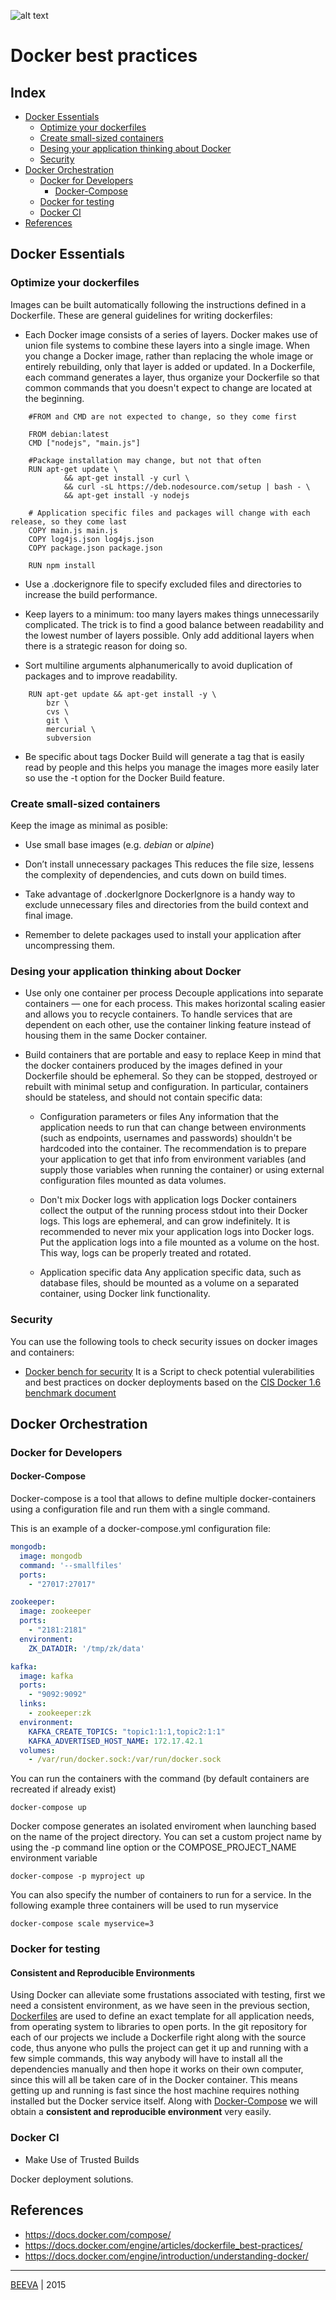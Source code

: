 ![alt text](static/docker-logo.jpg "DOCKER-LOGO")

# Docker best practices

## Index

* [Docker Essentials](#docker-essentials)
	* [Optimize your dockerfiles](#optimize-your-dockerfiles)
	* [Create small-sized containers](#create-small-sized-containers)
	* [Desing your application thinking about Docker](#desing-your-application-thinking-about-docker)
	* [Security](#security)
* [Docker Orchestration](#docker-orchestration)
	* [Docker for Developers](#docker-for-developers)
		* [Docker-Compose](#docker-compose)
  	* [Docker for testing](#docker-for-testing)
	* [Docker CI](#docker-ci)
* [References](#references)

## Docker Essentials

### Optimize your dockerfiles

Images can be built automatically following the instructions defined in a Dockerfile. These are general guidelines for writing dockerfiles:

* Each Docker image consists of a series of layers. Docker makes use of union file systems to combine these layers into a single image. When you change a Docker image, rather than replacing the whole image or entirely rebuilding, only that layer is added or updated. In a Dockerfile, each command generates a layer, thus organize your Dockerfile so that common commands that you doesn't expect to change are located at the beginning.

```
	#FROM and CMD are not expected to change, so they come first

	FROM debian:latest
	CMD ["nodejs", "main.js"]

	#Package installation may change, but not that often
	RUN apt-get update \
		    && apt-get install -y curl \
		    && curl -sL https://deb.nodesource.com/setup | bash - \
		    && apt-get install -y nodejs

	# Application specific files and packages will change with each release, so they come last
	COPY main.js main.js
	COPY log4js.json log4js.json
	COPY package.json package.json

	RUN npm install
```

* Use a .dockerignore file to specify excluded files and directories to increase the build performance.

* Keep layers to a minimum: too many layers makes things unnecessarily complicated. The trick is to find a good balance between readability and the lowest number of layers possible. Only add additional layers when there is a strategic reason for doing so.

* Sort multiline arguments alphanumerically to avoid duplication of packages and to improve readability.
```
	RUN apt-get update && apt-get install -y \
	  	bzr \
		cvs \
	  	git \
	  	mercurial \
	  	subversion
```

* Be specific about tags
Docker Build will generate a tag that is easily read by people and this helps you manage the images more easily later so use the -t option for the Docker Build feature.


### Create small-sized containers

Keep the image as minimal as posible:

* Use small base images (e.g. *debian* or *alpine*)

* Don’t install unnecessary packages 
This reduces the file size, lessens the complexity of dependencies, and cuts down on build times.

* Take advantage of .dockerIgnore
DockerIgnore is a handy way to exclude unnecessary files and directories from the build context and final image.

* Remember to delete packages used to install your application after uncompressing them.

### Desing your application thinking about Docker

* Use only one container per process
Decouple applications into separate containers — one for each process. This makes horizontal scaling easier and allows you to recycle containers. To handle services that are dependent on each other, use the container linking feature instead of housing them in the same Docker container.

* Build containers that are portable and easy to replace
Keep in mind that the docker containers produced by the images defined in your Dockerfile should be ephemeral. So they can be stopped, destroyed or rebuilt with minimal setup and configuration. In particular, containers should be stateless, and should not contain specific data:

	* Configuration parameters or files
	Any information that the application needs to run that can change between environments (such as endpoints, usernames and passwords) shouldn't be hardcoded into the container. The recommendation is to prepare your application to get that info from environment variables (and supply those variables when running the container) or using external configuration files mounted as data volumes.

	* Don't mix Docker logs with application logs
	Docker containers collect the output of the running process stdout into their Docker logs. This logs are ephemeral, and can grow indefinitely. It is recommended to never mix your application logs into Docker logs. Put the application logs into a file mounted as a volume on the host. This way, logs can be properly treated and rotated.

	* Application specific data
	Any application specific data, such as database files, should be mounted as a volume on a separated container, using Docker link functionality.

### Security

You can use the following tools to check security issues on docker images and containers:
 * [Docker bench for security](#https://github.com/docker/docker-bench-security) It is a Script to check potential vulerabilities and best practices on docker deployments based on the [CIS Docker 1.6 benchmark document](#https://benchmarks.cisecurity.org/tools2/docker/CIS_Docker_1.6_Benchmark_v1.0.0.pdf)

## Docker Orchestration

### Docker for Developers

#### Docker-Compose
Docker-compose is a tool that allows to define multiple docker-containers using a configuration file and run them with a single command.

This is an example of a docker-compose.yml configuration file:
```yaml
mongodb:
  image: mongodb
  command: '--smallfiles'
  ports:
    - "27017:27017"

zookeeper:
  image: zookeeper
  ports:
    - "2181:2181"
  environment:
    ZK_DATADIR: '/tmp/zk/data'

kafka:
  image: kafka
  ports:
    - "9092:9092"
  links:
    - zookeeper:zk
  environment:
    KAFKA_CREATE_TOPICS: "topic1:1:1,topic2:1:1"
    KAFKA_ADVERTISED_HOST_NAME: 172.17.42.1
  volumes:
    - /var/run/docker.sock:/var/run/docker.sock

```

You can run the containers with the command (by default containers are recreated if already exist)

````
docker-compose up
````

Docker compose generates an isolated enviroment when launching based on the name of the project directory. You can set a custom project name by using the -p command line option or the COMPOSE_PROJECT_NAME environment variable

````
docker-compose -p myproject up
````

You can also specify the number of containers to run for a service. In the following example three containers will be used to run myservice
````
docker-compose scale myservice=3
````

### Docker for testing

#### Consistent and Reproducible Environments

Using Docker can alleviate some frustations associated with testing, first we need a consistent environment, as we have seen in the previous section, [Dockerfiles](#writing-dockerfiles) are used to define an exact template for all application needs, from operating system to libraries to open ports. In the git repository for each of our projects we include a Dockerfile right along with the source code, thus anyone who pulls the project can get it up and running with a few simple commands, this way anybody will have to install all the dependencies manually and then hope it works on their own computer, since this will all be taken care of in the Docker container. This means getting up and running is fast since the host machine requires nothing installed but the Docker service itself. Along with [Docker-Compose](#docker-compose) we will obtain a **consistent and reproducible environment** very easily.

### Docker CI

* Make Use of Trusted Builds

Docker deployment solutions.

## References

* https://docs.docker.com/compose/
* https://docs.docker.com/engine/articles/dockerfile_best-practices/
* https://docs.docker.com/engine/introduction/understanding-docker/

___

[BEEVA](http://www.beeva.com) | 2015
